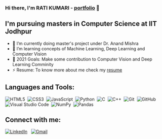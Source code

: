 
### Hi there, I'm RATI KUMARI - [portfolio] 👋
## I'm pursuing masters in Computer Science at IIT Jodhpur

- 🌱 I’m currently doing master's project under Dr. Anand Mishra 
- 👯 I’m learning concepts of Machine Learning, Deep Learning and Computer Vision
- 🥅 2021 Goals: Make some contribution to Computer Vision and Deep Learning Comminity 
- ⚡ Resume: To know more about me check my [resume]  

## Languages and Tools:
![HTML5](https://img.shields.io/badge/html5-%23E34F26.svg?style=flat&logo=html5&logoColor=white)&nbsp;
![CSS3](https://img.shields.io/badge/css3-%231572B6.svg?style=flat&logo=css3&logoColor=white)&nbsp;
![JavaScript](https://img.shields.io/badge/javascript-%23323330.svg?style=flat&logo=javascript&logoColor=%23F7DF1E)&nbsp;
![Python](https://img.shields.io/badge/-Python-05122A?style=flat&logo=python)&nbsp;
![C](https://img.shields.io/badge/-C-05122A?style=flat&logo=C&logoColor=A8B9CC)&nbsp;
![C++](https://img.shields.io/badge/-C++-05122A?style=flat&logo=C%2B%2B&logoColor=00599C)&nbsp;
![Git](https://img.shields.io/badge/-Git-05122A?style=flat&logo=git)&nbsp;
![GitHub](https://img.shields.io/badge/-GitHub-05122A?style=flat&logo=github)&nbsp;
![Visual Studio Code](https://img.shields.io/badge/-Visual%20Studio%20Code-05122A?style=flat&logo=visual-studio-code&logoColor=007ACC)&nbsp;
![NumPy](https://img.shields.io/badge/numpy%20-%23013243.svg?&style=flat&logo=numpy&logoColor=white)&nbsp;
![Pandas](https://img.shields.io/badge/pandas%20-%23150458.svg?&style=flat&logo=pandas&logoColor=white)&nbsp;


## Connect with me:

<a href="https://www.linkedin.com/in/rati-kumari-a79018102/"><img alt="LinkedIn" src="https://img.shields.io/badge/linkedin%20-%230077B5.svg?&style=flat&logo=linkedin&logoColor=white"/></a> &nbsp;
<a href="mailto:kumari.11@iitj.ac.in"><img alt="Gmail" src="https://img.shields.io/badge/Gmail-D14836?style=flat&logo=gmail&logoColor=white" /></a> &nbsp;

[portfolio]: https://ratikumari227.github.io/rati.github.io/
[resume]: https://github.com/ratikumari227/rati.github.io/blob/main/RatiResume.pdf
